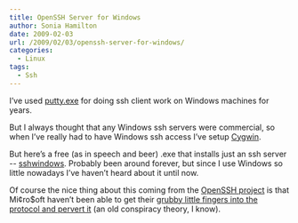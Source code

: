 ```yaml
---
title: OpenSSH Server for Windows
author: Sonia Hamilton
date: 2009-02-03
url: /2009/02/03/openssh-server-for-windows/
categories:
  - Linux
tags:
  - Ssh
---
```

I&#8217;ve used [putty.exe][1] for doing ssh client work on Windows machines for years.

<!--more-->

But I always thought that any Windows ssh servers were commercial, so when I&#8217;ve really had to have Windows ssh access I&#8217;ve setup [Cygwin][2].

But here&#8217;s a free (as in speech and beer) .exe that installs just an ssh server -- [sshwindows][3]. Probably been around forever, but since I use Windows so little nowadays I&#8217;ve haven&#8217;t heard about it until now.

Of course the nice thing about this coming from the [OpenSSH project][4] is that Mi¢ro$oft haven&#8217;t been able to get their [grubby little fingers into the protocol and pervert it][5] (an old conspiracy theory, I know).

 [1]: http://www.chiark.greenend.org.uk/~sgtatham/putty/download.html
 [2]: http://www.cygwin.com/
 [3]: http://sshwindows.sourceforge.net/
 [4]: http://www.openssh.com/
 [5]: http://www.catb.org/~esr/halloween/

